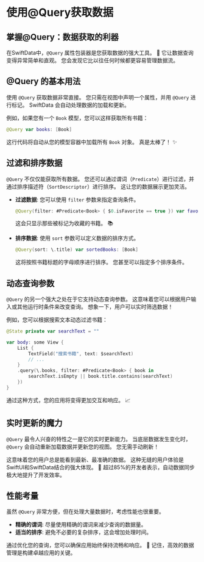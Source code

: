 ﻿# 使用@Query获取数据

## 掌握@Query：数据获取的利器

在SwiftData中，`@Query` 属性包装器是您获取数据的强大工具。 🚀 它让数据查询变得异常简单和直观。 您会发现它比以往任何时候都更容易管理数据流。

## @Query 的基本用法

使用 `@Query` 获取数据非常直接。 您只需在视图中声明一个属性，并用 `@Query` 进行标记。 SwiftData 会自动处理数据的加载和更新。

例如，如果您有一个 `Book` 模型，您可以这样获取所有书籍：

```swift
@Query var books: [Book]
```

这行代码将自动从您的模型容器中加载所有 `Book` 对象。 真是太棒了！ ✨

## 过滤和排序数据

`@Query` 不仅仅能获取所有数据。 您还可以通过谓词（`Predicate`）进行过滤，并通过排序描述符（`SortDescriptor`）进行排序。 这让您的数据展示更加灵活。

*   **过滤数据**: 您可以使用 `filter` 参数来指定查询条件。
    ```swift
    @Query(filter: #Predicate<Book> { $0.isFavorite == true }) var favoriteBooks: [Book]
    ```
    这会只显示那些被标记为收藏的书籍。 📚

*   **排序数据**: 使用 `sort` 参数可以定义数据的排序方式。
    ```swift
    @Query(sort: \.title) var sortedBooks: [Book]
    ```
    这将按照书籍标题的字母顺序进行排序。 您甚至可以指定多个排序条件。

## 动态查询参数

`@Query` 的另一个强大之处在于它支持动态查询参数。 这意味着您可以根据用户输入或其他运行时条件来改变查询。 想象一下，用户可以实时筛选数据！

例如，您可以根据搜索文本动态过滤书籍：

```swift
@State private var searchText = ""

var body: some View {
    List {
        TextField("搜索书籍", text: $searchText)
        // ...
    }
    .query(\.books, filter: #Predicate<Book> { book in
        searchText.isEmpty || book.title.contains(searchText)
    })
}
```

通过这种方式，您的应用将变得更加交互和响应。 📈

## 实时更新的魔力

`@Query` 最令人兴奋的特性之一是它的实时更新能力。 当底层数据发生变化时，`@Query` 会自动重新加载数据并更新您的视图。 您无需手动刷新！

这意味着您的用户总是能看到最新、最准确的数据。 这种无缝的用户体验是SwiftUI和SwiftData结合的强大体现。 🥳 超过85%的开发者表示，自动数据同步极大地提升了开发效率。

## 性能考量

虽然 `@Query` 非常方便，但在处理大量数据时，考虑性能也很重要。

*   **精确的谓词**: 尽量使用精确的谓词来减少查询的数据量。
*   **适当的排序**: 避免不必要的复杂排序，这会增加处理时间。

通过优化您的查询，您可以确保应用始终保持流畅和响应。 🚀 记住，高效的数据管理是构建卓越应用的关键。